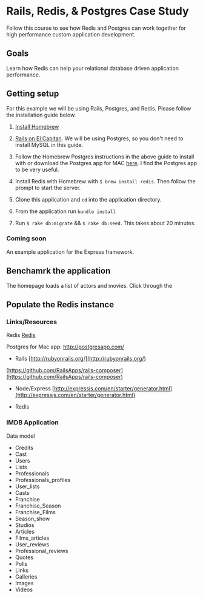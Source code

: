 # Rails, Redis, & Postgres Case Study

Follow this course to see how Redis and Postgres can work together for high performance custom application development.

## Goals

Learn how Redis can help your relational database driven application performance.

## Getting setup

For this example we will be using Rails, Postgres, and Redis. Please follow the installation guide below.

1. [Install Homebrew](http://brew.sh/)

2. [Rails on El Capitan](https://gorails.com/setup/osx/10.11-el-capitan). We will be using Postgres, so you don't need to install MySQL in this guide.

3. Follow the Homebrew Postgres instructions in the above guide to install with or download the Postgres app for MAC [here](http://postgresapp.com/). I find the Postgres app to be very useful.

4. Install Redis with Homebrew with `$ brew install redis`. Then follow the prompt to start the server.

5. Clone this application and `cd` into the application directory.

6. From the application run `bundle install`

7. Run `$ rake db:migrate` && `$ rake db:seed`. This takes about 20 minutes.



### Coming soon

An example application for the Express framework.


## Benchamrk the application

The homepage loads a list of actors and movies. Click through the


## Populate the Redis instance

### Links/Resources

Redis
[Redis](http://redis.io/)

Postgres for Mac app: http://postgresapp.com/

- Rails
[http://rubyonrails.org/](http://rubyonrails.org/)

[https://github.com/RailsApps/rails-composer](https://github.com/RailsApps/rails-composer)

- Node/Express
[http://expressjs.com/en/starter/generator.html](http://expressjs.com/en/starter/generator.html)

- Redis

### IMDB Application

Data model

- Credits
- Cast
- Users
- Lists
- Professionals
- Professionals_profiles
- User_lists
- Casts
- Franchise
- Franchise_Season
- Franchise_Films
- Season_show
- Studios
- Articles
- Films_articles
- User_reviews
- Professional_reviews
- Quotes
- Polls
- Links
- Galleries
- Images
- Videos
